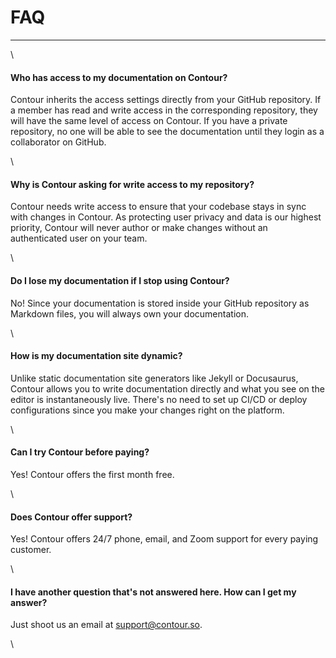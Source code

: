 # FAQ


---

\
#### Who has access to my documentation on Contour?

Contour inherits the access settings directly from your GitHub repository. If a member has read and write access in the corresponding repository, they will have the same level of access on Contour. If you have a private repository, no one will be able to see the documentation until they login as a collaborator on GitHub.

\
#### Why is Contour asking for write access to my repository?

Contour needs write access to ensure that your codebase stays in sync with changes in Contour. As protecting user privacy and data is our highest priority, Contour will never author or make changes without an authenticated user on your team.

\
#### Do I lose my documentation if I stop using Contour?

No! Since your documentation is stored inside your GitHub repository as Markdown files, you will always own your documentation.

\
#### How is my documentation site dynamic?

Unlike static documentation site generators like Jekyll or Docusaurus, Contour allows you to write documentation directly and what you see on the editor is instantaneously live. There's no need to set up CI/CD or deploy configurations since you make your changes right on the platform.

\
#### Can I try Contour before paying?

Yes! Contour offers the first month free.

\
#### Does Contour offer support?

Yes! Contour offers 24/7 phone, email, and Zoom support for every paying customer.

\
#### I have another question that's not answered here. How can I get my answer?

Just shoot us an email at [support@contour.so](mailto:support@contour.so).

\
